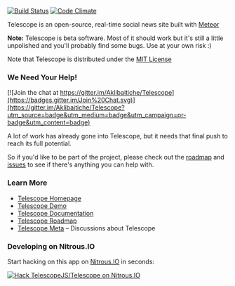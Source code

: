 [![Build Status](https://travis-ci.org/TelescopeJS/Telescope.svg)](https://travis-ci.org/TelescopeJS/Telescope)
[![Code Climate](https://codeclimate.com/github/TelescopeJS/Telescope/badges/gpa.svg)](https://codeclimate.com/github/TelescopeJS/Telescope)

Telescope is an open-source, real-time social news site built with [Meteor](http://meteor.com)

**Note:** Telescope is beta software. Most of it should work but it's still a little unpolished and you'll probably find some bugs. Use at your own risk :)

Note that Telescope is distributed under the [MIT License](http://opensource.org/licenses/MIT)

### We Need Your Help!

[![Join the chat at https://gitter.im/Aklibaitiche/Telescope](https://badges.gitter.im/Join%20Chat.svg)](https://gitter.im/Aklibaitiche/Telescope?utm_source=badge&utm_medium=badge&utm_campaign=pr-badge&utm_content=badge)

A lot of work has already gone into Telescope, but it needs that final push to reach its full potential.

So if you'd like to be part of the project, please check out the [roadmap](https://trello.com/b/oLMMqjVL/telescope-roadmap) and [issues](https://github.com/TelescopeJS/Telescope/issues) to see if there's anything you can help with.

### Learn More

- [Telescope Homepage](http://telesc.pe)
- [Telescope Demo](http://demo2.telescopeapp.org)
- [Telescope Documentation](http://telesc.pe/docs)
- [Telescope Roadmap](https://trello.com/b/oLMMqjVL/telescope-roadmap)
- [Telescope Meta](http://meta.telesc.pe/) – Discussions about Telescope

### Developing on Nitrous.IO

Start hacking on this app on
[Nitrous.IO](https://www.nitrous.io/?utm_source=github.com&utm_campaign=Telescope&utm_medium=hackonnitrous)
in seconds:

[![Hack TelescopeJS/Telescope on Nitrous.IO](https://d3o0mnbgv6k92a.cloudfront.net/assets/hack-l-v1-3cc067e71372f6045e1949af9d96095b.png)](https://www.nitrous.io/hack_button?source=embed&runtime=nodejs&repo=TelescopeJS%2FTelescope&file_to_open=README.nitrous.md)
